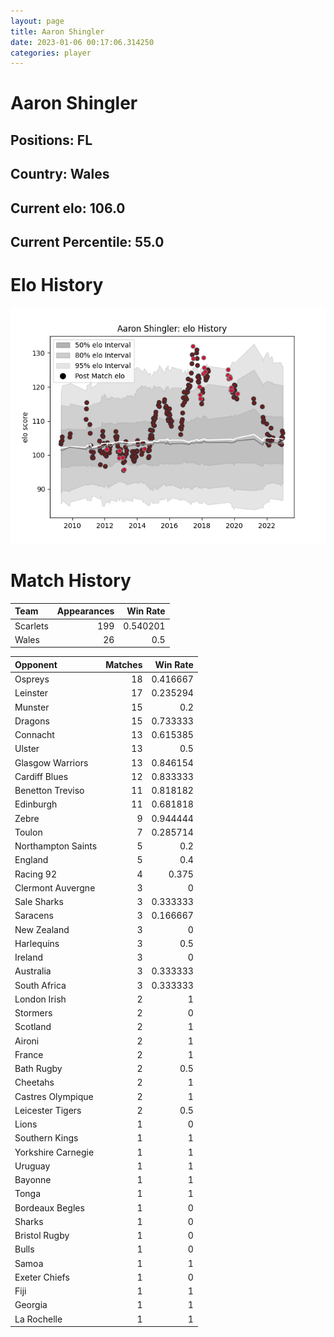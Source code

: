 ```yaml
---  
layout: page  
title: Aaron Shingler  
date: 2023-01-06 00:17:06.314250  
categories: player  
---
```

# Aaron Shingler

## Positions: FL

## Country: Wales

## Current elo: 106.0

## Current Percentile: 55.0

# Elo History


![elo history](history_AaronShingler.png)
# Match History


| Team     |   Appearances |   Win Rate |
|:---------|--------------:|-----------:|
| Scarlets |           199 |   0.540201 |
| Wales    |            26 |   0.5      |

| Opponent           |   Matches |   Win Rate |
|:-------------------|----------:|-----------:|
| Ospreys            |        18 |   0.416667 |
| Leinster           |        17 |   0.235294 |
| Munster            |        15 |   0.2      |
| Dragons            |        15 |   0.733333 |
| Connacht           |        13 |   0.615385 |
| Ulster             |        13 |   0.5      |
| Glasgow Warriors   |        13 |   0.846154 |
| Cardiff Blues      |        12 |   0.833333 |
| Benetton Treviso   |        11 |   0.818182 |
| Edinburgh          |        11 |   0.681818 |
| Zebre              |         9 |   0.944444 |
| Toulon             |         7 |   0.285714 |
| Northampton Saints |         5 |   0.2      |
| England            |         5 |   0.4      |
| Racing 92          |         4 |   0.375    |
| Clermont Auvergne  |         3 |   0        |
| Sale Sharks        |         3 |   0.333333 |
| Saracens           |         3 |   0.166667 |
| New Zealand        |         3 |   0        |
| Harlequins         |         3 |   0.5      |
| Ireland            |         3 |   0        |
| Australia          |         3 |   0.333333 |
| South Africa       |         3 |   0.333333 |
| London Irish       |         2 |   1        |
| Stormers           |         2 |   0        |
| Scotland           |         2 |   1        |
| Aironi             |         2 |   1        |
| France             |         2 |   1        |
| Bath Rugby         |         2 |   0.5      |
| Cheetahs           |         2 |   1        |
| Castres Olympique  |         2 |   1        |
| Leicester Tigers   |         2 |   0.5      |
| Lions              |         1 |   0        |
| Southern Kings     |         1 |   1        |
| Yorkshire Carnegie |         1 |   1        |
| Uruguay            |         1 |   1        |
| Bayonne            |         1 |   1        |
| Tonga              |         1 |   1        |
| Bordeaux Begles    |         1 |   0        |
| Sharks             |         1 |   0        |
| Bristol Rugby      |         1 |   0        |
| Bulls              |         1 |   0        |
| Samoa              |         1 |   1        |
| Exeter Chiefs      |         1 |   0        |
| Fiji               |         1 |   1        |
| Georgia            |         1 |   1        |
| La Rochelle        |         1 |   1        |